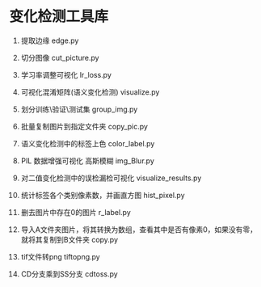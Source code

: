 # 变化检测工具库
1. 提取边缘 edge.py

2. 切分图像 cut_picture.py

3. 学习率调整可视化 lr_loss.py

4. 可视化混淆矩阵(语义变化检测) visualize.py

5. 划分训练\验证\测试集 group_img.py

6. 批量复制图片到指定文件夹 copy_pic.py

7.  语义变化检测中的标签上色 color_label.py

8. PIL 数据增强可视化 高斯模糊 img_Blur.py

9. 对二值变化检测中的误检漏检可视化 visualize_results.py

10. 统计标签各个类别像素数，并画直方图 hist_pixel.py

11. 删去图片中存在0的图片 r_label.py

12. 导入A文件夹图片，将其转换为数组，查看其中是否有像素0，如果没有零，就将其复制到B文件夹 copy.py

13. tif文件转png  tiftopng.py

14. CD分支乘到SS分支 cdtoss.py
